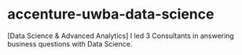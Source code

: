 # accenture-uwba-data-science
[Data Science &amp; Advanced Analytics] I led 3 Consultants in answering business questions with Data Science.
